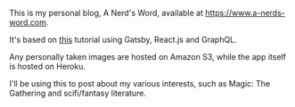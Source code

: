 This is my personal blog, A Nerd's Word, available at https://www.a-nerds-word.com.

It's based on [this](https://medium.freecodecamp.org/how-to-build-a-react-and-gatsby-powered-blog-in-about-10-minutes-625c35c06481) tutorial using Gatsby, React.js and GraphQL.

Any personally taken images are hosted on Amazon S3, while the app itself is hosted on Heroku.

I'll be using this to post about my various interests, such as Magic: The Gathering and scifi/fantasy literature.